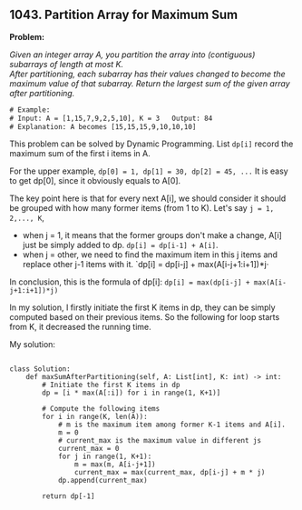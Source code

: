 ## 1043. Partition Array for Maximum Sum
**Problem:**

*Given an integer array A, you partition the array into (contiguous) subarrays of length at most K.  
After partitioning, each subarray has their values changed to become the maximum value of that subarray.
Return the largest sum of the given array after partitioning.*

```diff
# Example:
# Input: A = [1,15,7,9,2,5,10], K = 3   Output: 84 
# Explanation: A becomes [15,15,15,9,10,10,10]
```

This problem can be solved by Dynamic Programming. List `dp[i]` record the maximum sum of the first i items in A.

For the upper example, `dp[0] = 1, dp[1] = 30, dp[2] = 45, ...` It is easy to get dp[0], since it obviously equals to A[0].

The key point here is that for every next A[i], we should consider it should be grouped with how many former items (from 1 to K). 
Let's say `j = 1, 2,..., K`, 
- when j = 1, it means that the former groups don't make a change, A[i] just be simply added to dp. `dp[i] = dp[i-1] + A[i]`. 
- when j = other, we need to find the maximum item in this j items and replace other j-1 items with it. `dp[i] = dp[i-j] + max(A[i-j+1:i+1])*j·

In conclusion, this is the formula of dp[i]: `dp[i] = max(dp[i-j] + max(A[i-j+1:i+1])*j)`

In my solution, I firstly initiate the first K items in dp, they can be simply computed based on their previous items. So the following for loop
starts from K, it decreased the running time.

My solution:
```

class Solution:
    def maxSumAfterPartitioning(self, A: List[int], K: int) -> int:
        # Initiate the first K items in dp
        dp = [i * max(A[:i]) for i in range(1, K+1)]
        
        # Compute the following items
        for i in range(K, len(A)):
            # m is the maximum item among former K-1 items and A[i].
            m = 0
            # current_max is the maximum value in different js
            current_max = 0
            for j in range(1, K+1):
                m = max(m, A[i-j+1])
                current_max = max(current_max, dp[i-j] + m * j)
            dp.append(current_max)
                
        return dp[-1]
```
